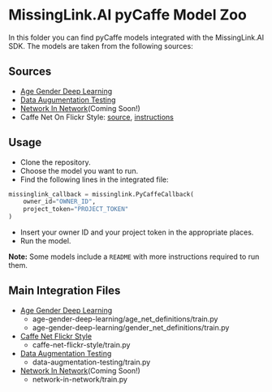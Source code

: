 # MissingLink.AI pyCaffe Model Zoo
In this folder you can find pyCaffe models integrated with the MissingLink.AI SDK. The models are taken from the following sources:

## Sources

* [Age Gender Deep Learning](https://github.com/GilLevi/AgeGenderDeepLearning)
* [Data Augumentation Testing](https://github.com/gombru/dataAugmentationTesting)
* [Network In Network](https://gist.github.com/mavenlin/e56253735ef32c3c296d)(Coming Soon!)
* Caffe Net On Flickr Style: [source](https://github.com/BVLC/caffe/tree/master/models/finetune_flickr_style), [instructions](https://github.com/BVLC/caffe/tree/master/examples/finetune_flickr_style)

## Usage

* Clone the repository.
* Choose the model you want to run.
* Find the following lines in the integrated file:
```python
missinglink_callback = missinglink.PyCaffeCallback(
    owner_id="OWNER_ID",
    project_token="PROJECT_TOKEN"
)
```
* Insert your owner ID and your project token in the appropriate places. 
* Run the model.

**Note:** Some models include a `README` with more instructions required to run them.

## Main Integration Files

* [Age Gender Deep Learning](https://github.com/missinglinkai/model-zoo/blob/feature/pycaffe/pycaffe/age-gender-deep-learning)
  * age-gender-deep-learning/age_net_definitions/train.py
  * age-gender-deep-learning/gender_net_definitions/train.py
* [Caffe Net Flickr Style](https://github.com/missinglinkai/model-zoo/blob/feature/pycaffe/pycaffe/caffe-net-flickr-style/train.py)
  * caffe-net-flickr-style/train.py
* [Data Augmentation Testing](https://github.com/missinglinkai/model-zoo/blob/feature/pycaffe/pycaffe/data-augmentation-testing/train.py)
  * data-augmentation-testing/train.py
* [Network In Network](https://github.com/missinglinkai/model-zoo/blob/feature/pycaffe/pycaffe/network-in-network/train.py)(Coming Soon!)
  * network-in-network/train.py
